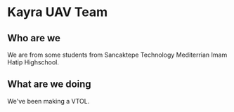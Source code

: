 # Kayra UAV Team

## Who are we
We are from some students from Sancaktepe Technology Mediterrian Imam Hatip Highschool.

## What are we doing
We've been making a VTOL.
